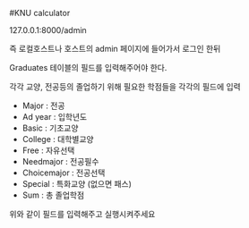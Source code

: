 #KNU calculator

<p>127.0.0.1:8000/admin</p>
<p>즉 로컬호스트나 호스트의 admin 페이지에 들어가서 로그인 한뒤</p>
<p>Graduates 테이블의 필드를 입력해주어야 한다.</p>
<p>각각 교양, 전공등의 졸업하기 위해 필요한 학점들을 각각의 필드에 입력</p>
<ul>
	<li>Major : 전공</li>
	<li>Ad year : 입학년도</li>
	<li>Basic : 기초교양</li>
	<li>College : 대학별교양</li>
	<li>Free : 자유선택</li>
	<li>Needmajor : 전공필수</li>
	<li>Choicemajor : 전공선택</li>
	<li>Special : 특화교양 (없으면 패스)</li>
	<li>Sum : 총 졸업학점</li>
</ul>

<p>위와 같이 필드를 입력해주고 실행시켜주세요</p>
